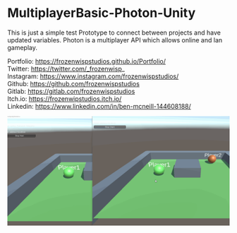 # MultiplayerBasic-Photon-Unity
This is just a simple test Prototype to connect between projects and have updated variables.
Photon is a multiplayer API which allows online and lan gameplay.

Portfolio: https://frozenwispstudios.github.io/Portfolio/  
Twitter: https://twitter.com/_frozenwisp_  
Instagram: https://www.instagram.com/frozenwispstudios/  
Github: https://github.com/frozenwispstudios  
Gitlab: https://gitlab.com/frozenwispstudios  
Itch.io: https://frozenwipstudios.itch.io/  
Linkedin: https://www.linkedin.com/in/ben-mcneill-144608188/  

![](PhotonGif.gif)

